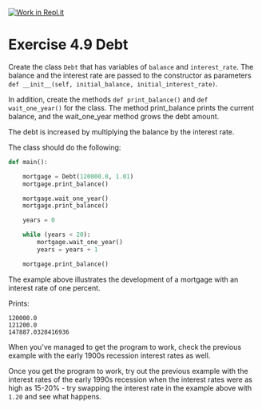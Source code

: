 [![Work in Repl.it](https://classroom.github.com/assets/work-in-replit-14baed9a392b3a25080506f3b7b6d57f295ec2978f6f33ec97e36a161684cbe9.svg)](https://classroom.github.com/online_ide?assignment_repo_id=5940298&assignment_repo_type=AssignmentRepo)
# Exercise 4.9 Debt

Create the class `Debt` that has variables of `balance` and `interest_rate`. The balance and the interest rate are passed to the constructor as parameters `def __init__(self, initial_balance, initial_interest_rate)`.

In addition, create the methods `def print_balance()` and `def wait_one_year()` for the class. The method print_balance prints the current balance, and the wait_one_year method grows the debt amount.

The debt is increased by multiplying the balance by the interest rate.

The class should do the following:

```python
def main():

    mortgage = Debt(120000.0, 1.01)
    mortgage.print_balance()

    mortgage.wait_one_year()
    mortgage.print_balance()

    years = 0

    while (years < 20):
        mortgage.wait_one_year()
        years = years + 1

    mortgage.print_balance()
```

The example above illustrates the development of a mortgage with an interest rate of one percent.

Prints:

```plaintext
120000.0
121200.0
147887.0328416936
```

When you've managed to get the program to work, check the previous example with the early 1900s recession interest rates as well.

Once you get the program to work, try out the previous example with the interest rates of the early 1990s recession when the interest rates were as high as 15-20% - try swapping the interest rate in the example above with `1.20` and see what happens.
